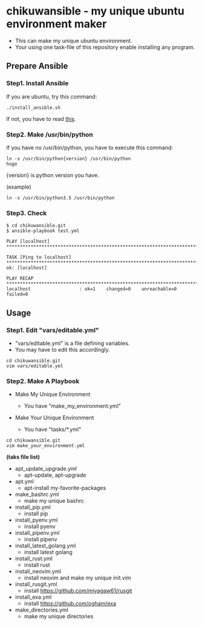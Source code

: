 # chikuwansible - my unique ubuntu environment maker

* This can make my unique ubuntu environment.
* Your using one task-file of this repository enable installing any program.

## Prepare Ansible

### Step1. Install Ansible

If you are ubuntu, try this command:

```
./install_ansible.sh
```

If not, you have to read [this](http://docs.ansible.com/ansible/latest/installation_guide/intro_installation.html#installing-the-control-machine).

### Step2. Make /usr/bin/python

If you have no /usr/bin/python, you have to execute this command:
```
ln -s /usr/bin/python{version} /usr/bin/python
hoge
```

{version} is python version you have.

(example)
```
ln -s /usr/bin/python3.5 /usr/bin/python
```

### Step3. Check

```
$ cd chikuwansible.git
$ ansible-playbook test.yml

PLAY [localhost] *************************************************************************************

TASK [Ping to localhost] *****************************************************************************
ok: [localhost]

PLAY RECAP *******************************************************************************************
localhost                  : ok=1    changed=0    unreachable=0    failed=0
```

## Usage

### Step1. Edit "vars/editable.yml"

* "vars/editable.yml" is a file defining variables.
* You may have to edit this accordingly.

```
cd chikuwansible.git
vim vars/editable.yml
```

### Step2. Make A Playbook

* Make My Unique Environment
    * You have "make_my_environment.yml"

* Make Your Unique Environment
    * You have "tasks/\*.yml"

```
cd chikuwansible.git
vim make_your_environment.yml
```

**(taks file list)**

* apt_update_upgrade.yml
    * apt-update, apt-upgrade
* apt.yml
    * apt-install my-favorite-packages
* make_bashrc.yml
    * make my unique bashrc
* install_pip.yml
    * install pip
* install_pyenv.yml
    * install pyenv
* install_pipenv.yml
    * install pipenv
* install_latest_golang.yml
    * install latest golang
* install_rust.yml
    * install rust
* install_neovim.yml
    * install neovim and make my unique init.vim
* install_rusgit.yml
    * install https://github.com/miyagaw61/rusgit
* install_exa.yml
    * install https://github.com/ogham/exa
* make_directories.yml
    * make my unique directories
